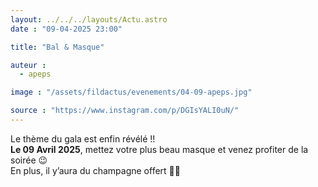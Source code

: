```yaml
---
layout: ../../../layouts/Actu.astro
date : "09-04-2025 23:00"

title: "Bal & Masque"

auteur :
  - apeps

image : "/assets/fildactus/evenements/04-09-apeps.jpg"

source : "https://www.instagram.com/p/DGIsYALI0uN/"
---
```


Le thème du gala est enfin révélé !!  
__Le 09 Avril 2025__, mettez votre plus beau masque et venez profiter de la soirée 😉  
En plus, il y’aura du champagne offert 🤭🥂